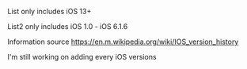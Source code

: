 List only includes iOS 13+

List2 only includes iOS 1.0 - iOS 6.1.6

Information source https://en.m.wikipedia.org/wiki/IOS_version_history

I'm still working on adding every iOS versions
